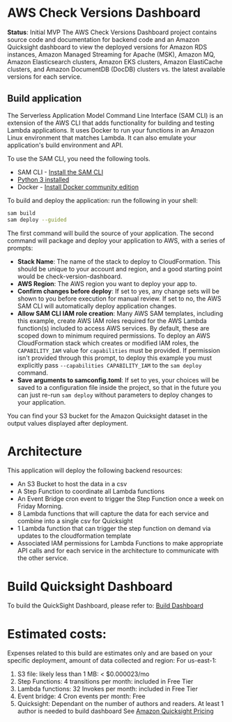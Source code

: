 # AWS Check Versions Dashboard

**Status**: Initial MVP
The AWS Check Versions Dashboard project contains source code and documentation for backend code and an Amazon Quicksight dashboard to view the deployed versions for Amazon RDS instances, Amazon Managed Streaming for Apache (MSK), Amazon MQ, Amazon Elasticsearch clusters, Amazon EKS clusters, Amazon ElastiCache clusters, and Amazon DocumentDB (DocDB) clusters vs. the latest available versions for each service.   

## Build application

The Serverless Application Model Command Line Interface (SAM CLI) is an extension of the AWS CLI that adds functionality for building and testing Lambda applications. It uses Docker to run your functions in an Amazon Linux environment that matches Lambda. It can also emulate your application's build environment and API.

To use the SAM CLI, you need the following tools.

* SAM CLI - [Install the SAM CLI](https://docs.aws.amazon.com/serverless-application-model/latest/developerguide/serverless-sam-cli-install.html)
* [Python 3 installed](https://www.python.org/downloads/)
* Docker - [Install Docker community edition](https://hub.docker.com/search/?type=edition&offering=community)

To build and deploy the application: run the following in your shell:

```bash
sam build
sam deploy --guided
```

The first command will build the source of your application. The second command will package and deploy your application to AWS, with a series of prompts:

* **Stack Name**: The name of the stack to deploy to CloudFormation. This should be unique to your account and region, and a good starting point would be check-version-dashboard.
* **AWS Region**: The AWS region you want to deploy your app to.
* **Confirm changes before deploy**: If set to yes, any change sets will be shown to you before execution for manual review. If set to no, the AWS SAM CLI will automatically deploy application changes.
* **Allow SAM CLI IAM role creation**: Many AWS SAM templates, including this example, create AWS IAM roles required for the AWS Lambda function(s) included to access AWS services. By default, these are scoped down to minimum required permissions. To deploy an AWS CloudFormation stack which creates or modified IAM roles, the `CAPABILITY_IAM` value for `capabilities` must be provided. If permission isn't provided through this prompt, to deploy this example you must explicitly pass `--capabilities CAPABILITY_IAM` to the `sam deploy` command.
* **Save arguments to samconfig.toml**: If set to yes, your choices will be saved to a configuration file inside the project, so that in the future you can just re-run `sam deploy` without parameters to deploy changes to your application.

You can find your S3 bucket for the Amazon Quicksight dataset in the output values displayed after deployment.

# Architecture

This application will deploy the following backend resources: 
* An S3 Bucket to host the data in a csv
* A Step Function to coordinate all Lambda functions
* An Event Bridge cron event to trigger the Step Function once a week on Friday Morning.
* 8 Lambda functions that will capture the data for each service and combine into a single csv for Quicksight
* 1 Lambda function that can trigger the step function on demand via updates to the cloudformation template
* Associated IAM permissions for Lambda Functions to make appropriate API calls and for each service in the architecture to communicate with the other service. 

# Build Quicksight Dashboard

To build the QuickSight Dashboard, please refer to: [Build Dashboard](docs/check-versions-quicksight.md)

# Estimated costs: 

Expenses related to this build are estimates only and are based on your specific deployment, amount of data collected and region:
For us-east-1:

1. S3 file: likely less than 1 MB: < $0.000023/mo
2. Step Functions: 4 transitions per month: included in Free Tier
3. Lambda functions: 32 Invokes per month: included in Free Tier
4. Event bridge: 4 Cron events per month: Free
5. Quicksight: Dependant on the number of authors and readers. At least 1 author is needed to build dashboard See [Amazon Quicksight Pricing](https://aws.amazon.com/quicksight/pricing/)